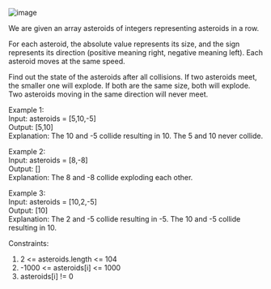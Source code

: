 ![image](https://github.com/Ipshita-Tandon/LeetCode_Q/assets/120296010/b8ed45a0-6894-4563-9e0e-1590bff8229a)

We are given an array asteroids of integers representing asteroids in a row.

For each asteroid, the absolute value represents its size, and the sign represents its direction (positive meaning right, negative meaning left). Each asteroid moves at the same speed.

Find out the state of the asteroids after all collisions. If two asteroids meet, the smaller one will explode. If both are the same size, both will explode. Two asteroids moving in the same direction will never meet.

Example 1:<br>
Input: asteroids = [5,10,-5]<br>
Output: [5,10]<br>
Explanation: The 10 and -5 collide resulting in 10. The 5 and 10 never collide.

Example 2:<br>
Input: asteroids = [8,-8]<br>
Output: []<br>
Explanation: The 8 and -8 collide exploding each other.

Example 3:<br>
Input: asteroids = [10,2,-5]<br>
Output: [10]<br>
Explanation: The 2 and -5 collide resulting in -5. The 10 and -5 collide resulting in 10.

Constraints:

1. 2 <= asteroids.length <= 104<br>
2. -1000 <= asteroids[i] <= 1000<br>
3. asteroids[i] != 0
